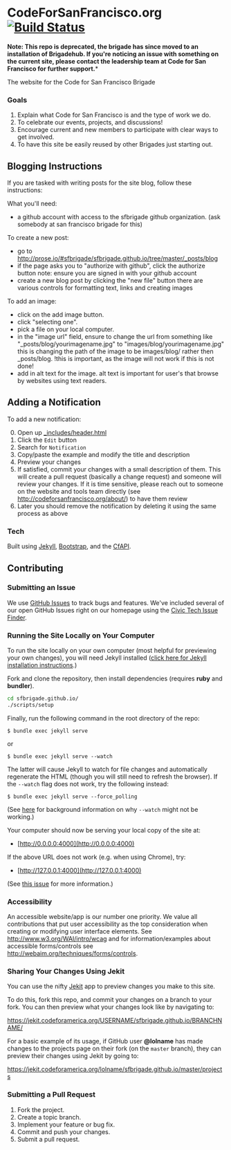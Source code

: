 # CodeForSanFrancisco.org [![Build Status](https://travis-ci.org/sfbrigade/sfbrigade.github.io.svg?branch=master)](https://travis-ci.org/sfbrigade/sfbrigade.github.io)

**Note: This repo is deprecated, the brigade has since moved to an installation of Brigadehub. If you're noticing an issue with something on the current site, please contact the leadership team at Code for San Francisco for further support.***

The website for the Code for San Francisco Brigade

### Goals
1. Explain what Code for San Francisco is and the type of work we do.
2. To celebrate our events, projects, and discussions!
4. Encourage current and new members to participate with clear ways to get involved.
5. To have this site be easily reused by other Brigades just starting out.

## Blogging Instructions
If you are tasked with writing posts for the site blog, follow these instructions:

What you'll need:
- a github account with access to the sfbrigade github organization.
(ask somebody at san francisco brigade for this)

To create a new post:
- go to http://prose.io/#sfbrigade/sfbrigade.github.io/tree/master/_posts/blog
- if the page asks you to "authorize with github", click the authorize button
note: ensure you are signed in with your github account
- create a new blog post by clicking the "new file" button
there are various controls for formatting text, links and creating images

To add an image:
- click on the add image button.
- click "selecting one".
- pick a file on your local computer.
- in the "image url" field, ensure to change the url from something like
"_posts/blog/yourimagename.jpg"
to
"images/blog/yourimagename.jpg"
this is changing the path of the image to be images/blog/ rather then _posts/blog.
!this is important, as the image will not work if this is not done!
- add in alt text for the image. alt text is important for user's that browse by websites using text readers.

## Adding a Notification

To add a new notification:

0. Open up [_includes/header.html](https://github.com/sfbrigade/sfbrigade.github.io/blob/master/_includes/header.html)
0. Click the `Edit` button
0. Search for `Notification`
0. Copy/paste the example and modify the title and description
0. Preview your changes
0. If satisfied, commit your changes with a small description of them. This
   will create a pull request (basically a change request) and someone will
   review your changes. If it is time sensitive, please reach out to someone on
   the website and tools team directly (see
   http://codeforsanfrancisco.org/about/) to have them review
0. Later you should remove the notification by deleting it using the same
   process as above

### Tech

Built using [Jekyll](http://jekyllrb.com/), [Bootstrap](http://getbootstrap.com/), and the [CfAPI](https://github.com/codeforamerica/cfapi).

## Contributing

### <a name="issues"></a>Submitting an Issue

We use [GitHub Issues](https://github.com/sfbrigade/sfbrigade.github.io/issues) to track bugs and features. We've included several of our open GitHub Issues right on our homepage using the [Civic Tech Issue Finder](http://www.codeforamerica.org/geeks/civicissues).

### Running the Site Locally on Your Computer

To run the site locally on your own computer (most helpful for previewing your own changes), you will need Jekyll installed ([click here for Jekyll installation instructions](http://jekyllrb.com/docs/installation/).)

Fork and clone the repository, then install dependencies (requires **ruby** and **bundler**).

```` sh
cd sfbrigade.github.io/
./scripts/setup
````

Finally, run the following command in the root directory of the repo:

    $ bundle exec jekyll serve

or

    $ bundle exec jekyll serve --watch

The latter will cause Jekyll to watch for file changes and automatically
regenerate the HTML (though you will still need to refresh the browser).
If the `--watch` flag does not work, try the following instead:

    $ bundle exec jekyll serve --force_polling

(See [here](https://github.com/guard/listen/wiki/Troubleshooting) for
background information on why `--watch` might not be working.)


Your computer should now be serving your local copy of the site at:

* [http://0.0.0.0:4000](http://0.0.0.0:4000)

If the above URL does not work (e.g. when using Chrome), try:

* [http://127.0.0.1:4000](http://127.0.0.1:4000)

(See [this issue](https://github.com/jekyll/jekyll/issues/3048) for more
information.)

### Accessibility

An accessible website/app is our number one priority. We value all
contributions that put user accessibility as the top consideration when
creating or modifying user interface elements. See
http://www.w3.org/WAI/intro/wcag and for information/examples about accessible
forms/controls see http://webaim.org/techniques/forms/controls.

### Sharing Your Changes Using Jekit

You can use the nifty [Jekit](https://jekit.codeforamerica.org/) app to preview changes you make to this site.

To do this, fork this repo, and commit your changes on a branch to your fork. You can then preview what your changes look like by navigating to:

https://jekit.codeforamerica.org/USERNAME/sfbrigade.github.io/BRANCHNAME/

For a basic example of its usage, if GitHub user **@lolname** has made changes to the projects page on their fork (on the `master` branch), they can preview their changes using Jekit by going to:

https://jekit.codeforamerica.org/lolname/sfbrigade.github.io/master/projects

### Submitting a Pull Request

1. Fork the project.
2. Create a topic branch.
3. Implement your feature or bug fix.
4. Commit and push your changes.
5. Submit a pull request.

